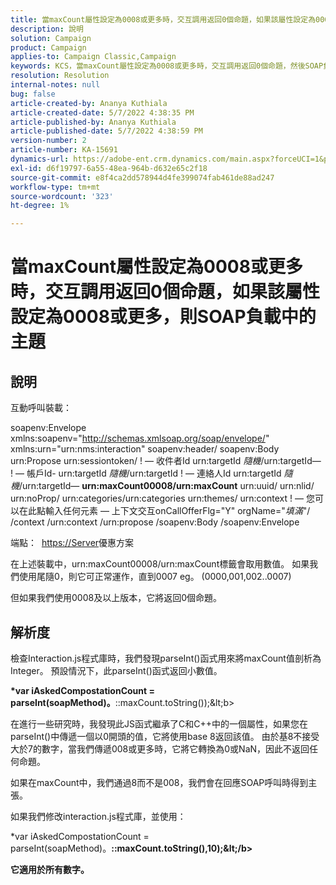 ```yaml
---
title: 當maxCount屬性設定為0008或更多時，交互調用返回0個命題，如果該屬性設定為0008或更多，則SOAP負載中的主題
description: 說明
solution: Campaign
product: Campaign
applies-to: Campaign Classic,Campaign
keywords: KCS，當maxCount屬性設定為0008或更多時，交互調用返回0個命題，然後SOAP負載中的主題
resolution: Resolution
internal-notes: null
bug: false
article-created-by: Ananya Kuthiala
article-created-date: 5/7/2022 4:38:35 PM
article-published-by: Ananya Kuthiala
article-published-date: 5/7/2022 4:38:59 PM
version-number: 2
article-number: KA-15691
dynamics-url: https://adobe-ent.crm.dynamics.com/main.aspx?forceUCI=1&pagetype=entityrecord&etn=knowledgearticle&id=c131d121-24ce-ec11-a7b5-0022480a8e40
exl-id: d6f19797-6a55-48ea-964b-d632e65c2f18
source-git-commit: e8f4ca2dd578944d4fe399074fab461de88ad247
workflow-type: tm+mt
source-wordcount: '323'
ht-degree: 1%

---
```


# 當maxCount屬性設定為0008或更多時，交互調用返回0個命題，如果該屬性設定為0008或更多，則SOAP負載中的主題

## 說明


互動呼叫裝載：



soapenv:Envelope xmlns:soapenv=&quot;http://schemas.xmlsoap.org/soap/envelope/&quot; xmlns:urn=&quot;urn:nms:interaction&quot; soapenv:header/ soapenv:Body urn:Propose urn:sessiontoken/ ! — 收件者Id urn:targetId *隨機*/urn:targetId— ! — 帳戶Id- urn:targetId *隨機*/urn:targetId ! — 連絡人Id urn:targetId *隨機*/urn:targetId—
<b>urn:maxCount00008/urn:maxCount</b>
urn:uuid/ urn:nlid/ urn:noProp/ urn:categories/urn:categories urn:themes/ urn:context ! — 您可以在此點輸入任何元素 — 上下文交互onCallOfferFlg=&quot;Y&quot; orgName=&quot;*填滿*&quot;/ /context /urn:context /urn:propose /soapenv:Body /soapenv:Envelope



端點： 
[https://Server](https://floridapowerandlight-mkt-stage3.campaign.adobe.com/interaction/liveRcp/nba "追蹤連結")優惠方案



在上述裝載中，urn:maxCount00008/urn:maxCount標籤會取用數值。 如果我們使用尾隨0，則它可正常運作，直到0007 eg。 (0000,001,002..0007)



但如果我們使用0008及以上版本，它將返回0個命題。


## 解析度


檢查Interaction.js程式庫時，我們發現parseInt()函式用來將maxCount值剖析為Integer。 預設情況下，此parseInt()函式返回小數值。



<b>*var iAskedCompostationCount = parseInt(soapMethod)。</b>::maxCount.toString());\&lt;b>



在進行一些研究時，我發現此JS函式繼承了C和C++中的一個屬性，如果您在parseInt()中傳遞一個以0開頭的值，它將使用base 8返回該值。 由於基8不接受大於7的數字，當我們傳遞008或更多時，它將它轉換為0或NaN，因此不返回任何命題。

如果在maxCount中，我們通過8而不是008，我們會在回應SOAP呼叫時得到主張。



如果我們修改interaction.js程式庫，並使用：



</b>*var iAskedCompostationCount = parseInt(soapMethod)。<b>::maxCount.toString(),10);\&lt;/b>



它適用於所有數字。
